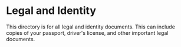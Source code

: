# Legal and Identity

This directory is for all legal and identity documents. This can include copies of your passport, driver's license, and other important legal documents.
